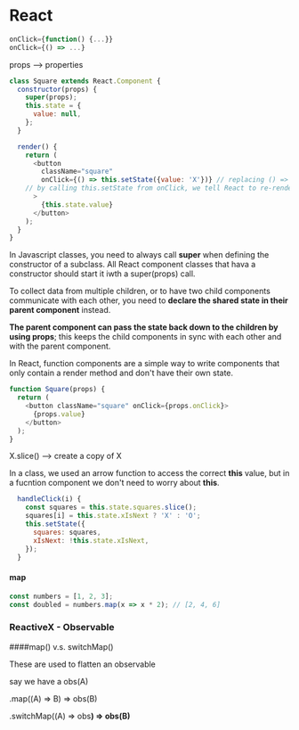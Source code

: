 # React

```javascript
onClick={function() {...}}
onClick={() => ...}
```



props --> properties

```javascript
class Square extends React.Component {
  constructor(props) {
    super(props);
    this.state = {
      value: null,
    };
  }

  render() {
    return (
      <button
        className="square"
        onClick={() => this.setState({value: 'X'})} // replacing () => alert() event handler with () => this...
    // by calling this.setState from onClick, we tell React to re-render that Square whenever its<button> is clicked.
      >
        {this.state.value}
      </button>
    );
  }
}
```

In Javascript classes, you need to always call **super** when defining the constructor of a subclass. All React component classes that hava a constructor should start it iwth a super(props) call.



To collect data from multiple children, or to have two child components communicate with each other, you need to **declare the shared state in their parent component** instead. 

**The parent component can pass the state back down to the children by using props**; this keeps the child components in sync with each other and with the parent component.

In React, function components are a simple way to write components that only contain a render method and don't have their own state.



```javascript
function Square(props) {
  return (
    <button className="square" onClick={props.onClick}>
      {props.value}
    </button>
  );
}
```



X.slice()	--> create a copy of X



In a class, we used an arrow function to access the correct **this** value, but in a fucntion component we don't need to worry about **this**.



```javascript
  handleClick(i) {
    const squares = this.state.squares.slice();
    squares[i] = this.state.xIsNext ? 'X' : 'O';
    this.setState({
      squares: squares,
      xIsNext: !this.state.xIsNext,
    });
  }
```







#### map

```javascript
const numbers = [1, 2, 3];
const doubled = numbers.map(x => x * 2); // [2, 4, 6]
```





### ReactiveX - Observable

####map() v.s. switchMap()

These are used to flatten an observable

say we have a obs(A)

.map((A) => B) => obs(B)

.switchMap((A) => obs<B>) => obs(B)